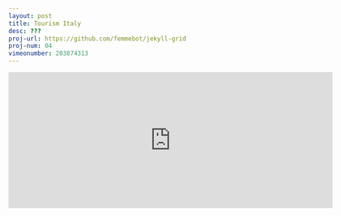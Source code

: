 ```yaml
---
layout: post
title: Tourism Italy
desc: ???
proj-url: https://github.com/femmebot/jekyll-grid
proj-num: 04
vimeonumber: 203874313
---
```



<iframe src="https://player.vimeo.com/video/203874313" width="640" height="269" frameborder="0" webkitallowfullscreen mozallowfullscreen allowfullscreen></iframe>
